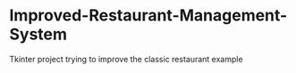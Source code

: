 # Improved-Restaurant-Management-System
Tkinter project trying to improve the classic restaurant example
